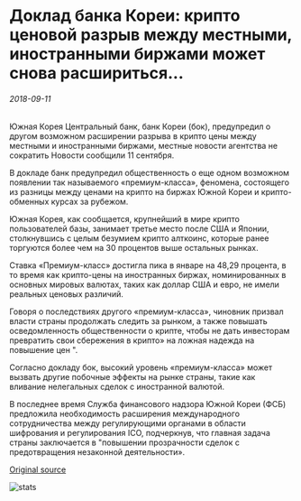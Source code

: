 # Доклад банка Кореи: крипто ценовой разрыв между местными, иностранными биржами может снова расшириться...

###### 2018-09-11

Южная Корея Центральный банк, банк Кореи (бок), предупредил о другом возможном расширении разрыва в крипто цены между местными и иностранными биржами, местные новости агентства не сократить Новости сообщили 11 сентября.

В докладе банк предупредил общественность о еще одном возможном появлении так называемого «премиум-класса», феномена, состоящего из разницы между ценами на крипто на биржах Южной Кореи и крипто-обменных курсах за рубежом.

Южная Корея, как сообщается, крупнейший в мире крипто пользователей базы, занимает третье место после США и Японии, столкнувшись с целым безумием крипто алткоинс, которые ранее торгуются более чем на 30 процентов выше остальных рынках.

Ставка «Премиум-класс» достигла пика в январе на 48,29 процента, в то время как крипто-цены на иностранных биржах, номинированных в основных мировых валютах, таких как доллар США и евро, не имели реальных ценовых различий.

Говоря о последствиях другого «премиум-класса», чиновник призвал власти страны продолжать следить за рынком, а также повышать осведомленность общественности о крипте, чтобы не дать инвесторам превратить свои сбережения в крипто» на ложная надежда на повышение цен ".

Согласно докладу бок, высокий уровень «премиум-класса» может вызвать другие побочные эффекты на рынке страны, такие как вливание нелегальных сделок с иностранной валютой.

В последнее время Служба финансового надзора Южной Кореи (ФСБ) предложила необходимость расширения международного сотрудничества между регулирующими органами в области шифрования и регулирования ICO, подчеркнув, что главная задача страны заключается в "повышении прозрачности сделок с предотвращения незаконной деятельности».

[Original source](https://cointelegraph.com/news/bank-of-korea-report-crypto-price-gap-between-local-foreign-exchanges-could-widen-again)

![stats](https://c.statcounter.com/11760860/0/a89fa40b/1/ "stats")